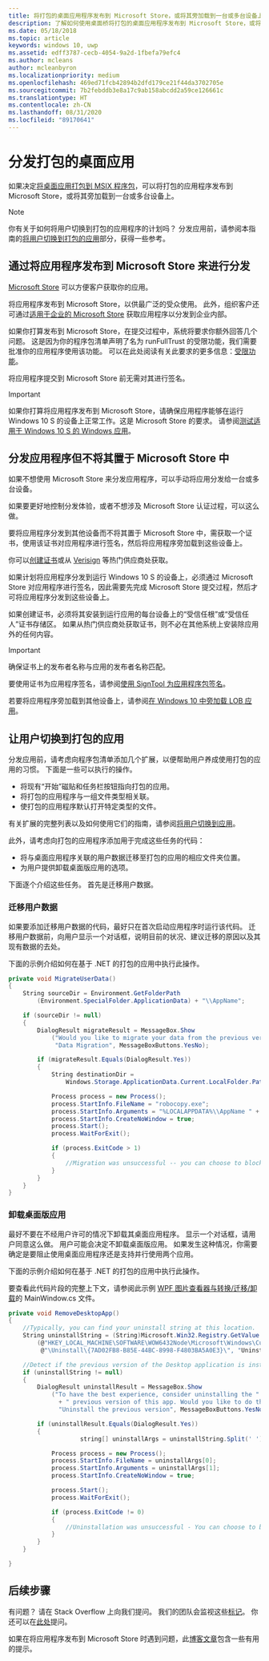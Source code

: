 ```yaml
---
title: 将打包的桌面应用程序发布到 Microsoft Store，或将其旁加载到一台或多台设备上。
description: 了解如何使用桌面桥将打包的桌面应用程序发布到 Microsoft Store，或将其旁加载到一台或多台设备上。
ms.date: 05/18/2018
ms.topic: article
keywords: windows 10, uwp
ms.assetid: edff3787-cecb-4054-9a2d-1fbefa79efc4
ms.author: mcleans
author: mcleanbyron
ms.localizationpriority: medium
ms.openlocfilehash: 469ed71fcb42894b2dfd179ce21f44da3702705e
ms.sourcegitcommit: 7b2febddb3e8a17c9ab158abcdd2a59ce126661c
ms.translationtype: HT
ms.contentlocale: zh-CN
ms.lasthandoff: 08/31/2020
ms.locfileid: "89170641"
---
```

# <a name="distribute-your-packaged-desktop-app"></a>分发打包的桌面应用

如果决定[将桌面应用打包到 MSIX 程序包](/windows/msix/desktop/desktop-to-uwp-root)，可以将打包的应用程序发布到 Microsoft Store，或将其旁加载到一台或多台设备上。

> [!NOTE]
> 你有关于如何将用户切换到打包的应用程序的计划吗？ 分发应用前，请参阅本指南的[将用户切换到打包的应用](#transition-users)部分，获得一些参考。

## <a name="distribute-your-application-by-publishing-it-to-the-microsoft-store"></a>通过将应用程序发布到 Microsoft Store 来进行分发

[Microsoft Store](https://www.microsoft.com/store/apps) 可以方便客户获取你的应用。

将应用程序发布到 Microsoft Store，以供最广泛的受众使用。 此外，组织客户还可通过[适用于企业的 Microsoft Store](https://businessstore.microsoft.com/store) 获取应用程序以分发到企业内部。

如果你打算发布到 Microsoft Store，在提交过程中，系统将要求你额外回答几个问题。 这是因为你的程序包清单声明了名为 runFullTrust  的受限功能，我们需要批准你的应用程序使用该功能。 可以在此处阅读有关此要求的更多信息：[受限功能](/windows/uwp/packaging/app-capability-declarations#restricted-capabilities)。

将应用程序提交到 Microsoft Store 前无需对其进行签名。

>[!IMPORTANT]
> 如果你打算将应用程序发布到 Microsoft Store，请确保应用程序能够在运行 Windows 10 S 的设备上正常工作。这是 Microsoft Store 的要求。 请参阅[测试适用于 Windows 10 S 的 Windows 应用](/windows/msix/desktop/desktop-to-uwp-test-windows-s)。

<a id="side-load"></a>

## <a name="distribute-your-application-without-placing-it-onto-the-microsoft-store"></a>分发应用程序但不将其置于 Microsoft Store 中

如果不想使用 Microsoft Store 来分发应用程序，可以手动将应用分发给一台或多台设备。

如果要更好地控制分发体验，或者不想涉及 Microsoft Store 认证过程，可以这么做。

要将应用程序分发到其他设备而不将其置于 Microsoft Store 中，需获取一个证书，使用该证书对应用程序进行签名，然后将应用程序旁加载到这些设备上。

你可以[创建证书](/windows/msix/package/create-certificate-package-signing)或从 [Verisign](https://www.verisign.com/) 等热门供应商处获取。

如果计划将应用程序分发到运行 Windows 10 S 的设备上，必须通过 Microsoft Store 对应用程序进行签名，因此需要先完成 Microsoft Store 提交过程，然后才可将应用程序分发到这些设备上。

如果创建证书，必须将其安装到运行应用的每台设备上的“受信任根”或“受信任人”证书存储区。   如果从热门供应商处获取证书，则不必在其他系统上安装除应用外的任何内容。  

> [!IMPORTANT]
> 确保证书上的发布者名称与应用的发布者名称匹配。

要使用证书为应用程序签名，请参阅[使用 SignTool 为应用程序包签名](/windows/msix/package/sign-app-package-using-signtool)。

若要将应用程序旁加载到其他设备上，请参阅[在 Windows 10 中旁加载 LOB 应用](/windows/application-management/sideload-apps-in-windows-10)。

<a id="transition-users"></a>

## <a name="transition-users-to-your-packaged-app"></a>让用户切换到打包的应用

分发应用前，请考虑向程序包清单添加几个扩展，以便帮助用户养成使用打包的应用的习惯。 下面是一些可以执行的操作。

* 将现有“开始”磁贴和任务栏按钮指向打包的应用。
* 将打包的应用程序与一组文件类型相关联。
* 使打包的应用程序默认打开特定类型的文件。

有关扩展的完整列表以及如何使用它们的指南，请参阅[将用户切换到应用](desktop-to-uwp-extensions.md#transition-users-to-your-app)。

此外，请考虑向打包的应用程序添加用于完成这些任务的代码：

* 将与桌面应用程序关联的用户数据迁移至打包的应用的相应文件夹位置。
* 为用户提供卸载桌面版应用的选项。

下面逐个介绍这些任务。 首先是迁移用户数据。

### <a name="migrate-user-data"></a>迁移用户数据

如果要添加迁移用户数据的代码，最好只在首次启动应用程序时运行该代码。 迁移用户数据前，向用户显示一个对话框，说明目前的状况、建议迁移的原因以及其现有数据的去处。

下面的示例介绍如何在基于 .NET 的打包的应用中执行此操作。

```csharp
private void MigrateUserData()
{
    String sourceDir = Environment.GetFolderPath
        (Environment.SpecialFolder.ApplicationData) + "\\AppName";

    if (sourceDir != null)
    {
        DialogResult migrateResult = MessageBox.Show
            ("Would you like to migrate your data from the previous version of this app?",
             "Data Migration", MessageBoxButtons.YesNo);

        if (migrateResult.Equals(DialogResult.Yes))
        {
            String destinationDir =
                Windows.Storage.ApplicationData.Current.LocalFolder.Path + "\\AppName";

            Process process = new Process();
            process.StartInfo.FileName = "robocopy.exe";
            process.StartInfo.Arguments = "%LOCALAPPDATA%\\AppName " + destinationDir + " /move";
            process.StartInfo.CreateNoWindow = true;
            process.Start();
            process.WaitForExit();

            if (process.ExitCode > 1)
            {
                //Migration was unsuccessful -- you can choose to block/retry/other action
            }
        }
    }
}
```

### <a name="uninstall-the-desktop-version-of-your-app"></a>卸载桌面版应用

最好不要在不经用户许可的情况下卸载其桌面应用程序。 显示一个对话框，请用户同意这么做。 用户可能会决定不卸载桌面版应用。 如果发生这种情况，你需要确定是要阻止使用桌面应用程序还是支持并行使用两个应用。

下面的示例介绍如何在基于 .NET 的打包的应用中执行此操作。

要查看此代码片段的完整上下文，请参阅此示例 [WPF 图片查看器与转换/迁移/卸载](https://github.com/Microsoft/DesktopBridgeToUWP-Samples/tree/master/Samples/DesktopAppTransition)的 MainWindow.cs  文件。

```csharp
private void RemoveDesktopApp()
{
    //Typically, you can find your uninstall string at this location.
    String uninstallString = (String)Microsoft.Win32.Registry.GetValue
        (@"HKEY_LOCAL_MACHINE\SOFTWARE\WOW6432Node\Microsoft\Windows\CurrentVersion" +
         @"\Uninstall\{7AD02FB8-B85E-44BC-8998-F4803BA5A0E3}\", "UninstallString", null);

    //Detect if the previous version of the Desktop application is installed.
    if (uninstallString != null)
    {
        DialogResult uninstallResult = MessageBox.Show
            ("To have the best experience, consider uninstalling the "
              + " previous version of this app. Would you like to do that now?",
              "Uninstall the previous version", MessageBoxButtons.YesNo);

        if (uninstallResult.Equals(DialogResult.Yes))
        {
                    string[] uninstallArgs = uninstallString.Split(' ');

            Process process = new Process();
            process.StartInfo.FileName = uninstallArgs[0];
            process.StartInfo.Arguments = uninstallArgs[1];
            process.StartInfo.CreateNoWindow = true;

            process.Start();
            process.WaitForExit();

            if (process.ExitCode != 0)
            {
                //Uninstallation was unsuccessful - You can choose to block the application here.
            }
        }
    }

}
```

## <a name="next-steps"></a>后续步骤

有问题？ 请在 Stack Overflow 上向我们提问。 我们的团队会监视这些[标记](https://stackoverflow.com/questions/tagged/project-centennial+or+desktop-bridge)。 你还可以在[此处](https://social.msdn.microsoft.com/Forums/en-US/home?filter=alltypes&sort=relevancedesc&searchTerm=%5BDesktop%20Converter%5D)提问。

如果在将应用程序发布到 Microsoft Store 时遇到问题，此[博客文章](/archive/blogs/appconsult/preparing-a-desktop-bridge-application-for-the-store-submission)包含一些有用的提示。